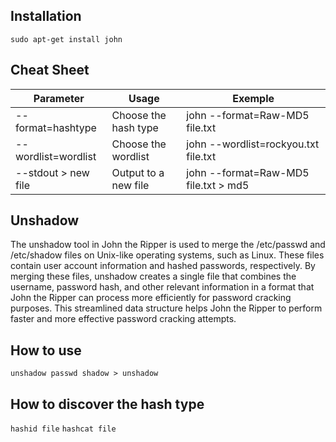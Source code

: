 ## Installation
`sudo apt-get install john`

## Cheat Sheet
| **Parameter**       | **Usage**            | **Exemple**                          |
| ------------------- | -------------------- | ------------------------------------ |
| --format=hashtype   | Choose the hash type | john --format=Raw-MD5 file.txt       |
| --wordlist=wordlist | Choose the wordlist  | john --wordlist=rockyou.txt file.txt |
| --stdout > new file | Output to a new file | john --format=Raw-MD5 file.txt > md5 |

## Unshadow
The unshadow tool in John the Ripper is used to merge the /etc/passwd and /etc/shadow files on Unix-like operating systems, such as Linux. These files contain user account information and hashed passwords, respectively. By merging these files, unshadow creates a single file that combines the username, password hash, and other relevant information in a format that John the Ripper can process more efficiently for password cracking purposes. This streamlined data structure helps John the Ripper to perform faster and more effective password cracking attempts.

## How to use
`unshadow passwd shadow > unshadow`

## How to discover the hash type
`hashid file`
`hashcat file`

